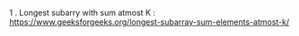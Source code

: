 1 . Longest subarry with sum atmost K : https://www.geeksforgeeks.org/longest-subarray-sum-elements-atmost-k/
